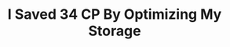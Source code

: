 ---
layout: post
title: I Saved 34 CP By Optimizing My Storage
published: true
type: video
tags: misc
image: /files/thumbnails/storageopti.webp
excerpt:  I'll show you how to optimize your storage and free up contribution points
post-date: 2023-09-02
upddated-date: 2023-09-02
direct-link: https://youtu.be/iKxZwULFMSk?si=dMMwCoaT9PZvtZnX
---